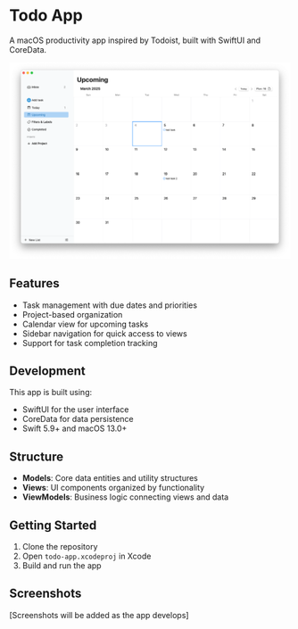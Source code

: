 # Todo App

A macOS productivity app inspired by Todoist, built with SwiftUI and CoreData.

![UI Screenshot](/images/UI_main.png)


## Features

- Task management with due dates and priorities
- Project-based organization
- Calendar view for upcoming tasks
- Sidebar navigation for quick access to views
- Support for task completion tracking

## Development

This app is built using:
- SwiftUI for the user interface
- CoreData for data persistence
- Swift 5.9+ and macOS 13.0+

## Structure

- **Models**: Core data entities and utility structures
- **Views**: UI components organized by functionality
- **ViewModels**: Business logic connecting views and data

## Getting Started

1. Clone the repository
2. Open `todo-app.xcodeproj` in Xcode
3. Build and run the app

## Screenshots

[Screenshots will be added as the app develops]
